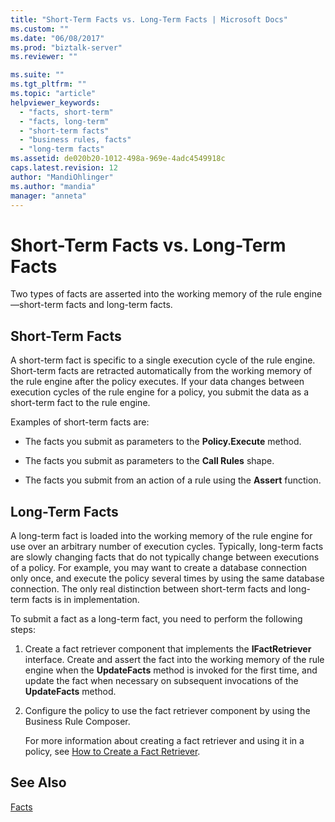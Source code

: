 ```yaml
---
title: "Short-Term Facts vs. Long-Term Facts | Microsoft Docs"
ms.custom: ""
ms.date: "06/08/2017"
ms.prod: "biztalk-server"
ms.reviewer: ""

ms.suite: ""
ms.tgt_pltfrm: ""
ms.topic: "article"
helpviewer_keywords: 
  - "facts, short-term"
  - "facts, long-term"
  - "short-term facts"
  - "business rules, facts"
  - "long-term facts"
ms.assetid: de020b20-1012-498a-969e-4adc4549918c
caps.latest.revision: 12
author: "MandiOhlinger"
ms.author: "mandia"
manager: "anneta"
---
```

# Short-Term Facts vs. Long-Term Facts
Two types of facts are asserted into the working memory of the rule engine—short-term facts and long-term facts.  
  
## Short-Term Facts  
 A short-term fact is specific to a single execution cycle of the rule engine. Short-term facts are retracted automatically from the working memory of the rule engine after the policy executes. If your data changes between execution cycles of the rule engine for a policy, you submit the data as a short-term fact to the rule engine.  
  
 Examples of short-term facts are:  
  
-   The facts you submit as parameters to the **Policy.Execute** method.  
  
-   The facts you submit as parameters to the **Call Rules** shape.  
  
-   The facts you submit from an action of a rule using the **Assert** function.  
  
## Long-Term Facts  
 A long-term fact is loaded into the working memory of the rule engine for use over an arbitrary number of execution cycles. Typically, long-term facts are slowly changing facts that do not typically change between executions of a policy. For example, you may want to create a database connection only once, and execute the policy several times by using the same database connection. The only real distinction between short-term facts and long-term facts is in implementation.  
  
 To submit a fact as a long-term fact, you need to perform the following steps:  
  
1. Create a fact retriever component that implements the **IFactRetriever** interface. Create and assert the fact into the working memory of the rule engine when the **UpdateFacts** method is invoked for the first time, and update the fact when necessary on subsequent invocations of the **UpdateFacts** method.  
  
2. Configure the policy to use the fact retriever component by using the Business Rule Composer.  
  
   For more information about creating a fact retriever and using it in a policy, see [How to Create a Fact Retriever](../core/how-to-create-a-fact-retriever.md).  
  
## See Also  
 [Facts](../core/facts.md)